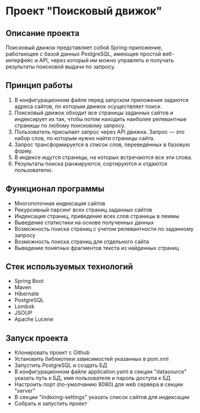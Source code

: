 # Проект "Поисковый движок"
## Описание проекта
Поисковый движок представляет собой Spring-приложение, работающее с базой данных PostgreSQL, имеющее простой
веб-интерфейс и API, через который им можно управлять и получать
результаты поисковой выдачи по запросу.

## Принцип работы
1. В конфигурационном файле перед запуском приложения задаются
   адреса сайтов, по которым движок осуществляет поиск.
2. Поисковый движок обходит все страницы
   заданных сайтов и индексирует их так, чтобы потом находить наиболее 
   релевантные страницы по любому поисковому запросу.
3. Пользователь присылает запрос через API движка. Запрос — это набор
   слов, по которым нужно найти страницы сайта.
4. Запрос трансформируется в список слов,
   переведённых в базовую форму.
5. В индексе ищутся страницы, на которых встречаются все эти слова.
6. Результаты поиска ранжируются, сортируются и отдаются пользователю.


## Функционал программы
* Многопоточная индексация сайтов
* Рекурсивный парсинг всех страниц заданных сайтов
* Индексация страниц, приведение всех слов страницы в леммы
* Выведение статистики на основе полученных данных
* Возможность поиска страниц с учетом релевантности по заданному запросу
* Возможность поиска страниц для отдельного сайта
* Выведение понятных фрагментов текста из найденных страниц

## Стек используемых технологий
* Spring Boot
* Maven
* Hibernate
* PostgreSQL
* Lombok
* JSOUP
* Apache Lucene

## Запуск проекта
* Клонировать проект с Github
* Установить библиотеки зависимостей указанных в pom.xml
* Запустить PostgreSQL и создать БД
* В конфигурационном файле application.yaml в секции "datasource" указать путь к БД,
  имя пользователя и пароль доступа к БД
* Настроить порт (по-умолчанию 8080) для web сервера в секции "server"
* В секции "indexing-settings" указать список сайтов для индексации
* Собрать и запустить проект